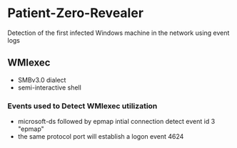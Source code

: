 # Patient-Zero-Revealer
Detection of the first infected Windows machine in the network using event logs

## WMIexec 

- SMBv3.0 dialect
- semi-interactive shell 

### Events used to Detect WMIexec utilization

- microsoft-ds followed by epmap intial connection detect event id 3 "epmap"
- the same protocol port will establish a logon event 4624
